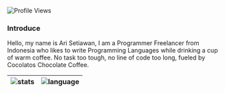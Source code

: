 ![Profile Views](https://gpvc.arturio.dev/hxAri)
### Introduce
Hello, my name is Ari Setiawan, I am a Programmer Freelancer from Indonesia who likes to write Programming Languages while drinking a cup of warm coffee.
No task too tough, no line of code too long, fueled by Cocolatos Chocolate Coffee.

<!--
Experience Skills:
1. Experienced PHP developer
2. Skilled in custom PHP solutions
3. Fast and efficient coding
4. Proven track record of delivering high-quality projects
5. Strong problem-solving skills
6. Excellent communication and collaboration
7. Affordable rates
Reliable and dedicated
Expertise in PHP frameworks
8. Committed to client satisfaction
-->

<!--
### Technology usages
<img title="Bash" src="https://raw.githubusercontent.com/hxAri/hxAri/main/assets/images/1665972209;0dDyo2s2Qz.png" witdh="20" height="20" />
<img title="Linux" src="https://raw.githubusercontent.com/hxAri/hxAri/main/assets/images/1665938703;6eS3rI4P.I.png" witdh="20" height="20" />
<img title="VSCode" src="https://raw.githubusercontent.com/hxAri/hxAri/main/assets/images/1665972474;68z9QiE7w5.png" witdh="20" height="20" />
<img title="Git" src="https://raw.githubusercontent.com/hxAri/hxAri/main/assets/images/1665938747;27YqAP6v.C.png" witdh="20" height="20" />
<img title="Github" src="https://raw.githubusercontent.com/hxAri/hxAri/main/assets/images/1665938408;68ZQFVnqY7.png" witdh="20" height="20" />
<img title="NPM" src="https://raw.githubusercontent.com/hxAri/hxAri/main/assets/images/1665972871;bb531rSfmN.png" witdh="20" height="20" />
<img title="HTML5" src="https://raw.githubusercontent.com/hxAri/hxAri/main/assets/images/1665938533;bbdszyUZLM.png" witdh="20" height="20" />
<img title="CSS3" src="https://raw.githubusercontent.com/hxAri/hxAri/main/assets/images/1665938615;3eIDhLG2TO.png" witdh="20" height="20" />
<img title="JSON" src="https://raw.githubusercontent.com/hxAri/hxAri/main/assets/images/1665972701;caaQzNm1Ut.png" witdh="20" height="20" />
<img title="JS" src="https://raw.githubusercontent.com/hxAri/hxAri/main/assets/images/1665962019;485GG2Rcrx.png" witdh="20" height="20" />
<img title="JQuery" src="https://raw.githubusercontent.com/hxAri/hxAri/main/assets/images/1665961991;a5FUwrnf.s.png" witdh="20" height="20" />
<img title="VueJS" src="https://raw.githubusercontent.com/hxAri/hxAri/main/assets/images/1665972404;0cHip.F6ka.png" witdh="20" height="20" />
<img title="NodeJS" src="https://raw.githubusercontent.com/hxAri/hxAri/main/assets/images/1665962561;29NbGg267g.png" witdh="20" height="20" />
<img title="ReactJS" src="https://raw.githubusercontent.com/hxAri/hxAri/main/assets/images/1665962130;7br.U9nm.q.png" witdh="20" height="20" />
<img title="Bootstrap" src="https://raw.githubusercontent.com/hxAri/hxAri/main/assets/images/1665972372;bctUyBhCQf.png" witdh="20" height="20" />
<img title="PHP" src="https://raw.githubusercontent.com/hxAri/hxAri/main/assets/images/1665938456;79H8p8g.8F.png" witdh="20" height="20" />
<img title="Laravel" src="https://raw.githubusercontent.com/hxAri/hxAri/main/assets/images/1665962108;a5PBxfVpsA.png" witdh="20" height="20" />
<img title="CodeIgniter" src="https://raw.githubusercontent.com/hxAri/hxAri/main/assets/images/1665962721;13qeKKNBUO.png" witdh="20" height="20" />
<img title="Java" src="https://raw.githubusercontent.com/hxAri/hxAri/main/assets/images/1665961890;ba5MjPh.vQ.png" witdh="20" height="20" />
<img title="Android" src="https://raw.githubusercontent.com/hxAri/hxAri/main/assets/images/1665972799;358kg0wVCn.png" witdh="20" height="20" />
<img title="Python" src="https://raw.githubusercontent.com/hxAri/hxAri/main/assets/images/1665961949;d6aKjxhTWN.png" witdh="20" height="20" />
<img title="Django" src="https://raw.githubusercontent.com/hxAri/hxAri/main/assets/images/1665972605;adlUDwbhAb.png" witdh="20" height="20" />
<img title="Flask" src="https://raw.githubusercontent.com/hxAri/hxAri/main/assets/images/1665972839;9ax1yGkAzb.png" width="20" height="20" />
-->

| ![stats] | ![language] |
| ------------- | ------------- |

[stats]: https://github-readme-stats.vercel.app/api?username=hxAri&show_icons=true&cache_seconds=86400&theme=vue-dark&hide_border=true
[language]: https://github-readme-stats.vercel.app/api/top-langs/?username=hxAri&layout=compact&theme=vue-dark&hide_border=true&hide=html,css,scss,less,svelte,angular
